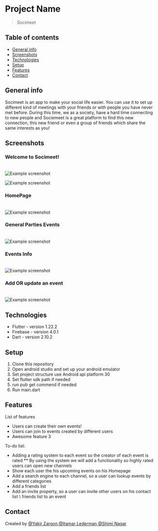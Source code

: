 # Project Name
> Socimeet

## Table of contents
* [General info](#general-info)
* [Screenshots](#screenshots)
* [Technologies](#technologies)
* [Setup](#setup)
* [Features](#features)
* [Contact](#contact)

## General info
Socimeet is an app to make your social life easier.
You can use it to set up different kind of meetings with your friends or with people you have never met before.
During this time, we as a society, have a hard time connecting to new people and Sociemeet is a great platform to find this new connection, this new friend or even a group of friends which share the same interests as you! 

## Screenshots
### Welcome to Socimeet!<br><br>
![Example screenshot](soci_meet/assets/sign%20in.png)<br>

![Example screenshot](soci_meet/assets/sign%20up.png)<br>
### HomePage<br><br>
![Example screenshot](soci_meet/assets/Home.png)<br>
### General Parties Events<br><br>
![Example screenshot](soci_meet/assets/Parties%20events.png)<br>
### Events Info<br><br>
![Example screenshot](soci_meet/assets/event%20info.png)<br>
### Add OR update an event<br><br>
![Example screenshot](soci_meet/assets/add%20event.png)<br>




## Technologies
* Flutter - version 1.22.2
* Firebase - version 4.0.1
* Dart - version 2.10.2

## Setup
1) Clone this repository
2) Open android studio and set up your android emulator
3) Set project structure use Android api platform 30
3) Set flutter sdk path if needed
4) run pub get commend if needed
5) Run main.dart

## Features
List of features 
* Users can create their own events!
* Users can join to events created by different users
* Awesome feature 3

To-do list:
* Adding a rating system to each event so the creator of each event is rated
** By using the system we will add a functionality so highly rated users can open new channels  
* Show each user the his upcoming events on his Homepage
* Add a search engine to each channel, so a user can lookup events by different categories
* Add a friends list
* Add an invite property, so a user can invite other users on his contact list \ friends list to an event  


## Contact
Created by [@Yakir Zargon](https://github.com/yakirza12),[@Itamar Lederman](https://github.com/Itamarled),[@Shimi Nagar](https://github.com/Shimonna394)